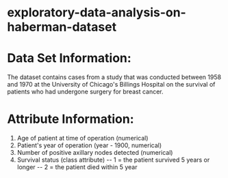 # exploratory-data-analysis-on-haberman-dataset
# Data Set Information:

The dataset contains cases from a study that was conducted between 1958 and 1970 at the University of Chicago's Billings Hospital on the survival of patients who had undergone surgery for breast cancer.


# Attribute Information:

1. Age of patient at time of operation (numerical)
2. Patient's year of operation (year - 1900, numerical)
3. Number of positive axillary nodes detected (numerical)
4. Survival status (class attribute)
-- 1 = the patient survived 5 years or longer
-- 2 = the patient died within 5 year
